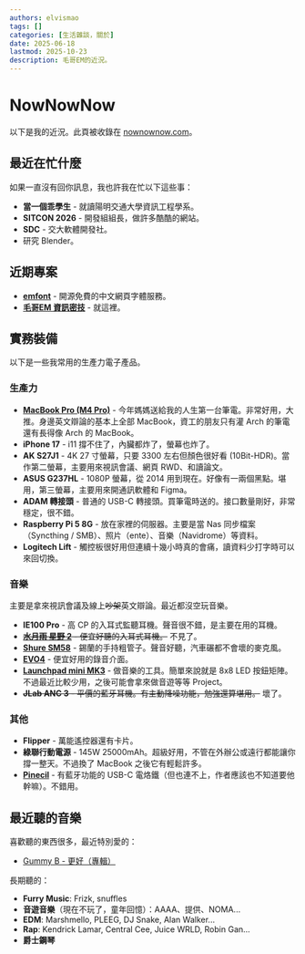 ```yaml
---
authors: elvismao
tags: []
categories: [生活雜談，關於]
date: 2025-06-18
lastmod: 2025-10-23
description: 毛哥EM的近況。
---
```


# NowNowNow

以下是我的近況。此頁被收錄在 [nownownow.com](https://nownownow.com/p/F3to)。

## 最近在忙什麼

如果一直沒有回你訊息，我也許我在忙以下這些事：

- **當一個乖學生** - 就讀陽明交通大學資訊工程學系。
- **SITCON 2026** - 開發組組長，做許多酷酷的網站。
- **SDC** - 交大軟體開發社。
- 研究 Blender。

## 近期專案

- [**emfont**](https://font.emtech.cc/) - 開源免費的中文網頁字體服務。
- [**毛哥EM 資訊密技**](https://emtech.cc/) - 就這裡。

## 實務裝備

以下是一些我常用的生產力電子產品。

### 生產力

- [**MacBook Pro (M4 Pro)**](/p/win-macbook) - 今年媽媽送給我的人生第一台筆電。非常好用，大推。身邊英文辯論的基本上全部 MacBook，資工的朋友只有灌 Arch 的筆電還有長得像 Arch 的 MacBook。
- **iPhone 17** - i11 撐不住了，內臟都炸了，螢幕也炸了。
- **AK S27J1** - 4K 27 寸螢幕，只要 3300 左右但顏色很好看 (10Bit-HDR)。當作第二螢幕，主要用來視訊會議、網頁 RWD、和讀論文。
- **ASUS G237HL** - 1080P 螢幕，從 2014 用到現在。好像有一兩個黑點。堪用，第三螢幕，主要用來開通訊軟體和 Figma。
- **ADAM 轉接頭** - 普通的 USB-C 轉接頭。買筆電時送的。接口數量剛好，非常穩定，很不錯。
- **Raspberry Pi 5 8G** - 放在家裡的伺服器。主要是當 Nas 同步檔案（Syncthing / SMB）、照片（ente）、音樂（Navidrome）等資料。
- **Logitech Lift** - 觸控板很好用但連續十幾小時真的會痛，讀資料少打字時可以來回切換。

### 音樂

主要是拿來視訊會議及線上~~吵架~~英文辯論。最近都沒空玩音樂。

- **IE100 Pro** - 高 CP 的入耳式監聽耳機。聲音很不錯，是主要在用的耳機。
- ~~[**水月雨 星野 2**](https://moondroplab.com/cn/products/starfield-ii) - 便宜好聽的入耳式耳機。~~ 不見了。
- [**Shure SM58**](https://www.shure.com/en-US/products/microphones/sm58) - 錫蘭的手持粗管子。聲音好聽，汽車碾都不會壞的麥克風。
- [**EVO4**](https://evo.audio/products/audio-interfaces/evo-4/overview/) - 便宜好用的錄音介面。
- [**Launchpad mini MK3**](https://us.novationmusic.com/products/launchpad-mini-mk3) - 做音樂的工具。簡單來說就是 8x8 LED 按鈕矩陣。不過最近比較少用，之後可能會拿來做音遊等等 Project。
- ~~**JLab ANC 3** - 平價的藍牙耳機。有主動降噪功能，勉強還算堪用。~~ 壞了。

### 其他

- **Flipper** - 萬能遙控器還有卡片。
- **綠聯行動電源** - 145W 25000mAh。超級好用，不管在外辦公或遠行都能讓你撐一整天。不過換了 MacBook 之後它有輕鬆許多。
- [**Pinecil**](https://pine64.com/product/pinecil-smart-mini-portable-soldering-iron/) - 有藍牙功能的 USB-C 電烙鐵（但也連不上，作者應該也不知道要他幹嘛）。不錯用。

## 最近聽的音樂

喜歡聽的東西很多，最近特別愛的：

- [Gummy B - 更好（專輯）](https://open.spotify.com/album/0FKC566l6cp7gHF0QXe9G3?si=KcQKTUwWRiWe6BUwlc1Y0w)

長期聽的：

- **Furry Music**: Frizk, snuffles
- **音遊音樂**（現在不玩了，童年回憶）：AAAA、提供、NOMA...
- **EDM**: Marshmello, PLEEG, DJ Snake, Alan Walker...
- **Rap**: Kendrick Lamar, Central Cee, Juice WRLD, Robin Gan...
- **爵士鋼琴**
